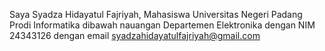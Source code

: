 Saya Syadza Hidayatul Fajriyah, Mahasiswa 
Universitas Negeri Padang 
Prodi Informatika dibawah nauangan 
Departemen Elektronika dengan 
NIM 24343126 dengan email
syadzahidayatulfajriyah@gmail.com
